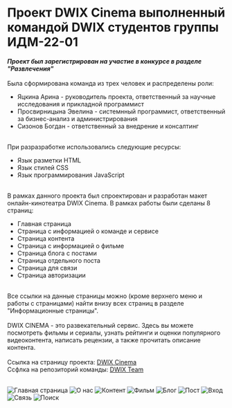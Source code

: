 # Проект DWIX Cinema выполненный командой DWIX студентов группы ИДМ-22-01 <br>
<b><i>Проект был зарегистрирован на участие в конкурсе в разделе "Развлечения"</b></i>
<br><br>
Была сформирована команда из трех человек и распределены роли:
<ul>
  <li>Яцкина Арина - руководитель проекта, ответственный за научные исследования и прикладной программист</li>
  <li>Просвирницына Эвелина - системнный программист, ответственный за бизнес-анализ и администрирования</li>
  <li>Сизонов Богдан - ответственный за внедрение и консалтинг</li>
 </ul>
<br>
При разразработке использовались следующие ресурсы:
<ul>
  <li>Язык разметки HTML</li>
  <li>Язык стилей CSS</li>
  <li>Язык программирования JavaScript</li>
 </ul>
<br>
В рамках данного проекта был спроектирован и разработан макет онлайн-кинотеатра DWIX Cinema. В рамках работы были сделаны 8 страниц: 
<ul>
  <li>Главная страница</li>
  <li>Страница с информацией о команде и сервисе</li>
  <li>Страница контента</li>
  <li>Страница с информацией о фильме</li>
  <li>Страница блога с постами</li>
  <li>Страница отдельного поста</li>
  <li>Страница для связи</li>
  <li>Страница авторизации</li>
 </ul>
<br>
Все ссылки на данные страницы можно (кроме верхнего меню и работы с страницами) найти внизу всех страниц в разделе "Информационные страницы".
<br><br>
DWIX CINEMA - это развекательный сервис. Здесь вы можете посмотреть фильмы и сериалы,  узнать рейтинги и оценки популярного видеоконтента, написать рецензии, а также прочитать описание контента.
<br><br>
Ссылка на страницу проекта: <a href="https://y-arina.github.io/">DWIX Cinema</a><br>
Ссфлка на репозиторий команды: <a href="https://github.com/Y-Arina/dwix"> DWIX Team</a><br><br>

![Главная страница](https://user-images.githubusercontent.com/73604685/208948229-be4fd4e0-cf7b-49b1-a9c4-199e52922ae3.png)
![О нас](https://user-images.githubusercontent.com/73604685/208949330-735fdf90-b1fc-46f9-8f32-bfc8e245d93a.png)
![Контент](https://user-images.githubusercontent.com/73604685/208949423-ef21829b-72ae-4537-be03-6577ac70e785.png)
![Фильм](https://user-images.githubusercontent.com/73604685/208949514-c2cc22df-5d20-49ad-ac18-9016b4021426.png)
![Блог](https://user-images.githubusercontent.com/73604685/208949617-0c18c1d4-9b18-46b2-9e2f-0b5e1b3fa0a9.png)
![Пост](https://user-images.githubusercontent.com/73604685/208949711-3ea16541-470e-4d4d-acff-345e971a2123.png)
![Вход](https://user-images.githubusercontent.com/73604685/208949783-a47a08c2-bfa4-41cd-90fe-a7654426c236.png)
![Связь](https://user-images.githubusercontent.com/73604685/208950568-3bdb983b-18f7-462a-b7f2-b03dfcffd335.png)
![Поиск](https://user-images.githubusercontent.com/73604685/208949923-b2a56fbd-d4b0-4698-ad6a-521e4e7814d0.png)


